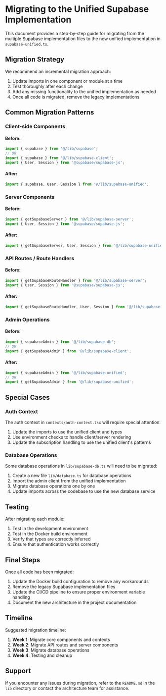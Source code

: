 # Migrating to the Unified Supabase Implementation

This document provides a step-by-step guide for migrating from the multiple Supabase implementation files to the new unified implementation in `supabase-unified.ts`.

## Migration Strategy

We recommend an incremental migration approach:

1. Update imports in one component or module at a time
2. Test thoroughly after each change
3. Add any missing functionality to the unified implementation as needed
4. Once all code is migrated, remove the legacy implementations

## Common Migration Patterns

### Client-side Components

#### Before:
```typescript
import { supabase } from '@/lib/supabase';
// OR
import { supabase } from '@/lib/supabase-client';
import { User, Session } from '@supabase/supabase-js';
```

#### After:
```typescript
import { supabase, User, Session } from '@/lib/supabase-unified';
```

### Server Components

#### Before:
```typescript
import { getSupabaseServer } from '@/lib/supabase-server';
import { User, Session } from '@supabase/supabase-js';
```

#### After:
```typescript
import { getSupabaseServer, User, Session } from '@/lib/supabase-unified';
```

### API Routes / Route Handlers

#### Before:
```typescript
import { getSupabaseRouteHandler } from '@/lib/supabase-server';
import { User, Session } from '@supabase/supabase-js';
```

#### After:
```typescript
import { getSupabaseRouteHandler, User, Session } from '@/lib/supabase-unified';
```

### Admin Operations

#### Before:
```typescript
import { supabaseAdmin } from '@/lib/supabase-db';
// OR
import { getSupabaseAdmin } from '@/lib/supabase-client';
```

#### After:
```typescript
import { supabaseAdmin } from '@/lib/supabase-unified';
// OR
import { getSupabaseAdmin } from '@/lib/supabase-unified';
```

## Special Cases

### Auth Context

The auth context in `contexts/auth-context.tsx` will require special attention:

1. Update the imports to use the unified client and types
2. Use environment checks to handle client/server rendering
3. Update the subscription handling to use the unified client's patterns

### Database Operations

Some database operations in `lib/supabase-db.ts` will need to be migrated:

1. Create a new file `lib/database.ts` for database operations
2. Import the admin client from the unified implementation
3. Migrate database operations one by one
4. Update imports across the codebase to use the new database service

## Testing

After migrating each module:

1. Test in the development environment
2. Test in the Docker build environment
3. Verify that types are correctly inferred
4. Ensure that authentication works correctly

## Final Steps

Once all code has been migrated:

1. Update the Docker build configuration to remove any workarounds
2. Remove the legacy Supabase implementation files
3. Update the CI/CD pipeline to ensure proper environment variable handling
4. Document the new architecture in the project documentation

## Timeline

Suggested migration timeline:

1. **Week 1**: Migrate core components and contexts
2. **Week 2**: Migrate API routes and server components
3. **Week 3**: Migrate database operations
4. **Week 4**: Testing and cleanup

## Support

If you encounter any issues during migration, refer to the `README.md` in the `lib` directory or contact the architecture team for assistance. 